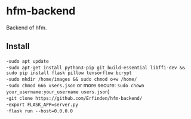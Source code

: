 # hfm-backend
Backend of hfm.

## Install
-`sudo apt update`<br>
-`sudo apt-get install python3-pip git build-essential libffi-dev && sudo pip install flask pillow tensorflow bcrypt` <br>
-`sudo mkdir /home/images && sudo chmod o+w /home/` <br>
-`sudo chmod 666 users.json` or more secure: `sudo chown your_username:your_username users.json`)<br>
-`git clone https://github.com/Erfinden/hfm-backend/`<br>
-`export FLASK_APP=server.py`<br>
-`flask run --host=0.0.0.0`<br>

